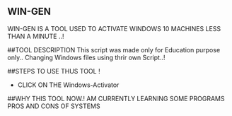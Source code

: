 ## WIN-GEN
WIN-GEN IS A TOOL USED TO ACTIVATE WINDOWS 10 MACHINES LESS THAN A MINUTE ..!

##TOOL DESCRIPTION
This script was made only for Education purpose only..
Changing Windows files using thrir own Script..!

##STEPS TO USE THUS TOOL !
* CLICK ON THE Windows-Activator


##WHY THIS TOOL NOW.!
AM CURRENTLY LEARNING SOME PROGRAMS PROS AND CONS OF SYSTEMS

